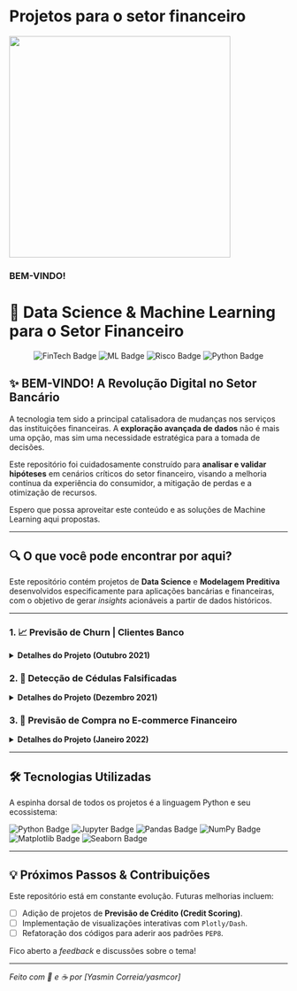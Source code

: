 # Projetos para o setor financeiro
<div>
<img width=400, hitgh=600 src="https://elguardian.cr/wp-content/uploads/2021/04/bancos-clientes.jpg">
</div>

### BEM-VINDO!
# 🏦 Data Science & Machine Learning para o Setor Financeiro

<p align="center">
  <img src="https://img.shields.io/badge/FinTech-003366?style=for-the-badge&logo=cashapp&logoColor=white" alt="FinTech Badge"/>
  <img src="https://img.shields.io/badge/Machine%20Learning-FFB700?style=for-the-badge&logo=scikit-learn&logoColor=black" alt="ML Badge"/>
  <img src="https://img.shields.io/badge/Risco%20&%20Fraude-DC143C?style=for-the-badge&logo=secure-shell&logoColor=white" alt="Risco Badge"/>
  <img src="https://img-shields.io/badge/Python-3776AB?style=for-the-badge&logo=python&logoColor=white" alt="Python Badge"/>
</p>

## ✨ BEM-VINDO! A Revolução Digital no Setor Bancário

A tecnologia tem sido a principal catalisadora de mudanças nos serviços das instituições financeiras. A **exploração avançada de dados** não é mais uma opção, mas sim uma necessidade estratégica para a tomada de decisões.

Este repositório foi cuidadosamente construído para **analisar e validar hipóteses** em cenários críticos do setor financeiro, visando a melhoria contínua da experiência do consumidor, a mitigação de perdas e a otimização de recursos.

Espero que possa aproveitar este conteúdo e as soluções de Machine Learning aqui propostas.

---

## 🔍 O que você pode encontrar por aqui?

Este repositório contém projetos de **Data Science** e **Modelagem Preditiva** desenvolvidos especificamente para aplicações bancárias e financeiras, com o objetivo de gerar *insights* acionáveis a partir de dados históricos.

---

### 1. 📈 Previsão de Churn | Clientes Banco

<details>
<summary><strong>Detalhes do Projeto (Outubro 2021)</strong></summary>

**O Desafio:** Churn (ou Taxa de Rotatividade) é o número de clientes que deixam uma empresa em um período. Esta métrica está diretamente ligada à capacidade de crescimento sustentável. Quanto mais clientes a empresa perde, mais difícil é crescer.

**A Solução:** Este projeto analisa o comportamento histórico e características dos clientes para construir um modelo preditivo capaz de **identificar possíveis evasões** de clientes. Com essa informação, as equipes de relacionamento e marketing podem agir **previamente** com ofertas ou suporte para reter esses clientes de alto risco de saída.

**Técnicas Chave:** Classificação, Análise de Recurso, Matriz de Confusão.

</details>

### 2. 💸 Detecção de Cédulas Falsificadas

<details>
<summary><strong>Detalhes do Projeto (Dezembro 2021)</strong></summary>

**O Desafio:** O recebimento de cédulas falsas é um risco operacional real. Anualmente, o Banco Central retém e retira de circulação milhões de reais em notas falsificadas. Esse risco impacta diretamente empresas e caixas eletrônicos.

**A Solução:** Através da análise de **recursos visuais e estatísticos** de amostras de cédulas legítimas e falsas, foi desenvolvido um modelo preditivo robusto. O objetivo é criar uma ferramenta que possa, na prática, **identificar cédulas falsas** e, assim, mitigar perdas financeiras e operacionais.

**Técnicas Chave:** Classificação, Feature Engineering, Validação de Modelo.

</details>

### 3. 🛒 Previsão de Compra no E-commerce Financeiro

<details>
<summary><strong>Detalhes do Projeto (Janeiro 2022)</strong></summary>

**O Desafio:** No cenário corporativo, a alocação de recursos em Marketing muitas vezes carece de análise consistente, levando a um conservadorismo na divisão de orçamento. Otimizar esse investimento é complexo, mas crucial para fazer mais com menos.

**A Solução:** Este projeto foca na **modelagem da intenção de compra**. Ao prever quais clientes de um ecossistema de E-commerce têm maior probabilidade de realizar uma transação, é possível **otimizar a alocação de recursos** de marketing e publicidade, focando nas audiências com maior potencial de conversão.

**Técnicas Chave:** Análise de Propensão, Modelos de Regressão Logística/Classificação, Otimização de ROI.

</details>

---

## 🛠️ Tecnologias Utilizadas

A espinha dorsal de todos os projetos é a linguagem Python e seu ecossistema:

<p align="left">
  <img src="https://img.shields.io/badge/Python-3776AB?style=for-the-badge&logo=python&logoColor=white" alt="Python Badge"/>
  <img src="https://img.shields.io/badge/Jupyter%20Notebook-F37626?style=for-the-badge&logo=jupyter&logoColor=white" alt="Jupyter Badge"/>
  <img src="https://img.shields.io/badge/Pandas-150458?style=for-the-badge&logo=pandas&logoColor=white" alt="Pandas Badge"/>
  <img src="https://img.shields.io/badge/NumPy-013243?style=for-the-badge&logo=numpy&logoColor=white" alt="NumPy Badge"/>
  <img src="https://img.shields.io/badge/Matplotlib-3E4F63?style=for-the-badge&logo=matplotlib&logoColor=white" alt="Matplotlib Badge"/>
  <img src="https://img.shields.io/badge/Seaborn-4D88AE?style=for-the-badge&logo=seaborn&logoColor=white" alt="Seaborn Badge"/>
</p>

---

## 💡 Próximos Passos & Contribuições

Este repositório está em constante evolução. Futuras melhorias incluem:

* [ ] Adição de projetos de **Previsão de Crédito (Credit Scoring)**.
* [ ] Implementação de visualizações interativas com `Plotly/Dash`.
* [ ] Refatoração dos códigos para aderir aos padrões `PEP8`.

Fico aberto a *feedback* e discussões sobre o tema!

***
*Feito com 🧠 e ☕ por [Yasmin Correia/yasmcor]*
